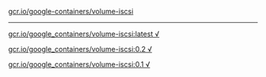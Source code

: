 [gcr.io/google-containers/volume-iscsi](https://hub.docker.com/r/abcz/volume-iscsi/tags/) 

----
[gcr.io/google_containers/volume-iscsi:latest √](https://hub.docker.com/r/abcz/volume-iscsi/tags/)

[gcr.io/google_containers/volume-iscsi:0.2 √](https://hub.docker.com/r/abcz/volume-iscsi/tags/)

[gcr.io/google_containers/volume-iscsi:0.1 √](https://hub.docker.com/r/abcz/volume-iscsi/tags/)

